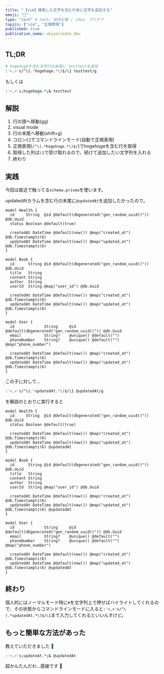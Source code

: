 ```yaml
---
title: "【vim】検索した文字を含む行末に文字を追加する"
emoji: "🐥"
type: "tech" # tech: 技術記事 / idea: アイデア
topics: ["vim", "正規表現"]
published: true
publication_name: ukiyocreate_dev
---
```


## TL;DR

```bash
# hogehogeを含む文字行の末尾に testtestを追加
:'<,>'s/^\(.*hogehoge.*\)$/\1 testtest/g
```

もしくは

```bash
:'<,>'s;hogehoge.*;& testtest
```

## 解説

1. 行の頭へ移動(gg)
2. visual mode
3. 行の末尾へ移動(shift+g)
4. コロン(:)でコマンドラインモード(自動で正規表現)
5. 正規表現(`/^\(.*hogehoge.*\)$/`)でhogehogeを含む行を取得
6. 取得した列は`\1`で受け取れるので、続けて追加したい文字列を入れる
7. 終わり


## 実践
今回は直近で触ってる`schema.prisma`を使います。

updatedAtカラムを含む行の末尾に`@updatedAt`を追加したかったので。

```prisma
model Health {
  id     String  @id @default(dbgenerated("gen_random_uuid()")) @db.Uuid
  status Boolean @default(true)

  createdAt DateTime @default(now()) @map("created_at") @db.Timestamptz(6)
  updatedAt DateTime @default(now()) @map("updated_at") @db.Timestamptz(6)
}

model Book {
  id      String @id @default(dbgenerated("gen_random_uuid()")) @db.Uuid
  title   String
  content String
  author  String
  userId  String @map("user_id") @db.Uuid

  createdAt DateTime @default(now()) @map("created_at") @db.Timestamptz(6)
  updatedAt DateTime @default(now()) @map("updated_at") @db.Timestamptz(6)
}

model User {
  id             String     @id @default(dbgenerated("gen_random_uuid()")) @db.Uuid
  email          String?    @unique() @default("")
  phoneNumber    String?    @unique() @default("") @map("phone_number")

  createdAt DateTime @default(now()) @map("created_at") @db.Timestamptz(6)
  updatedAt DateTime @default(now()) @map("updated_at") @db.Timestamptz(6)
}
```
この子に対して…
```bash
:'<,>'s/^\(.*updatedAt.*\)$/\1 @updatedAt/g
```
を解説のとおりに実行すると


```prisma
model Health {
  id     String  @id @default(dbgenerated("gen_random_uuid()")) @db.Uuid
  status Boolean @default(true)

  createdAt DateTime @default(now()) @map("created_at") @db.Timestamptz(6)
  updatedAt DateTime @default(now()) @map("updated_at") @db.Timestamptz(6) @updatedAt
}

model Book {
  id      String @id @default(dbgenerated("gen_random_uuid()")) @db.Uuid
  title   String
  content String
  author  String
  userId  String @map("user_id") @db.Uuid

  createdAt DateTime @default(now()) @map("created_at") @db.Timestamptz(6)
  updatedAt DateTime @default(now()) @map("updated_at") @db.Timestamptz(6) @updatedAt
}

model User {
  id             String     @id @default(dbgenerated("gen_random_uuid()")) @db.Uuid
  email          String?    @unique() @default("")
  phoneNumber    String?    @unique() @default("") @map("phone_number")

  createdAt DateTime @default(now()) @map("created_at") @db.Timestamptz(6)
  updatedAt DateTime @default(now()) @map("updated_at") @db.Timestamptz(6) @updatedAt
}
```

## 終わり
個人的にはノーマルモード時に`#`を文字列上で押せばハイライトしてくれるので、その状態からコマンドラインモードに入ると`:'<,>'s/^\(.*updatedAt.*\)$/\1`まで入力してくれるといいんすけど。


## もっと簡単な方法があった
教えていただきました 🦍

```bash
:'<,>'s;updateAt.*;& @updatedAt
```

超かんたんだわ…感謝です 🦍
